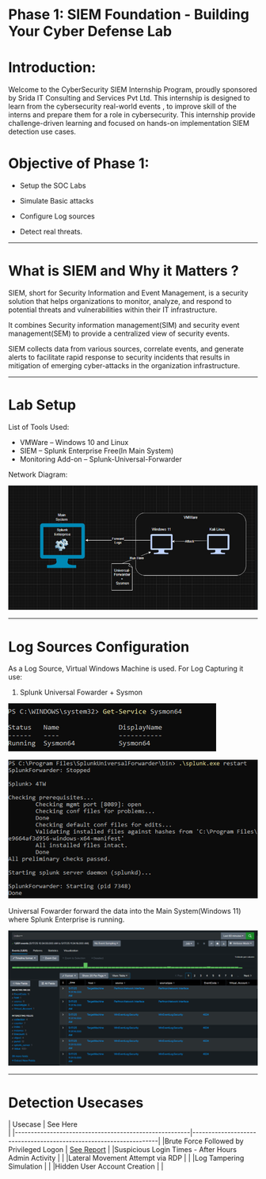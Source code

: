 # Phase 1: SIEM Foundation - Building Your Cyber Defense Lab



# Introduction:

Welcome to the CyberSecurity SIEM Internship Program, proudly sponsored by Srida IT Consulting and Services Pvt Ltd.
This internship is designed to learn from the cybersecurity real-world events , to improve skill of the interns and prepare them for a role in cybersecurity.
This internship provide challenge-driven learning  and focused on hands-on implementation SIEM detection use cases.



# Objective of Phase 1:

* Setup the SOC Labs

* Simulate Basic attacks

* Configure Log sources

* Detect real threats.

***********        **************

# What is SIEM and Why it Matters ?


SIEM, short for Security Information and Event Management, is a security solution that helps organizations to monitor, analyze, and respond to potential threats and vulnerabilities within their IT infrastructure.

It combines Security information management(SIM) and security event management(SEM) to provide a centralized view of security events.

SIEM collects data from various sources, correlate events, and generate alerts to facilitate rapid response to security incidents that results in mitigation of emerging cyber-attacks in the organization infrastructure.


***********        **************


# Lab Setup

List of Tools Used:
* VMWare – Windows 10 and Linux 
* SIEM – Splunk Enterprise Free(In Main System)
* Monitoring Add-on – Splunk-Universal-Forwarder

Network Diagram:

![SetUp](<screenshorts/Screenshot 2025-05-17 113039.png>)



***********        **************


# Log Sources Configuration

As a Log Source, Virtual Windows Machine is used. For Log Capturing it use:
1) Splunk Universal Fowarder + Sysmon
   
![Sysmon](<screenshorts/Screenshot 2025-05-15 125229.png>)

![Forwarder](<screenshorts/Screenshot 2025-05-17 130801-1.png>)

Universal Fowarder forward the data into the Main System(Windows 11) where Splunk Enterprise is running.

![Splunk](<screenshorts/Screenshot 2025-05-17 113437.png>)


***********        **************


# Detection Usecases

| Usecase                                               |    See Here                                                
|
|-------------------------------------------------------|-------------------------------------------------------------------|
|Brute Force Followed by Privileged Logon               |  [See Report](reports/REPORT-1-Brute-force-Detection.md)   |
|Suspicious Login Times - After Hours Admin Activity    |                                                            |
|Lateral Movement Attempt via RDP                       |                                                            |
|Log Tampering Simulation                               |                                                            |
|Hidden User Account Creation                           |                                                            |



